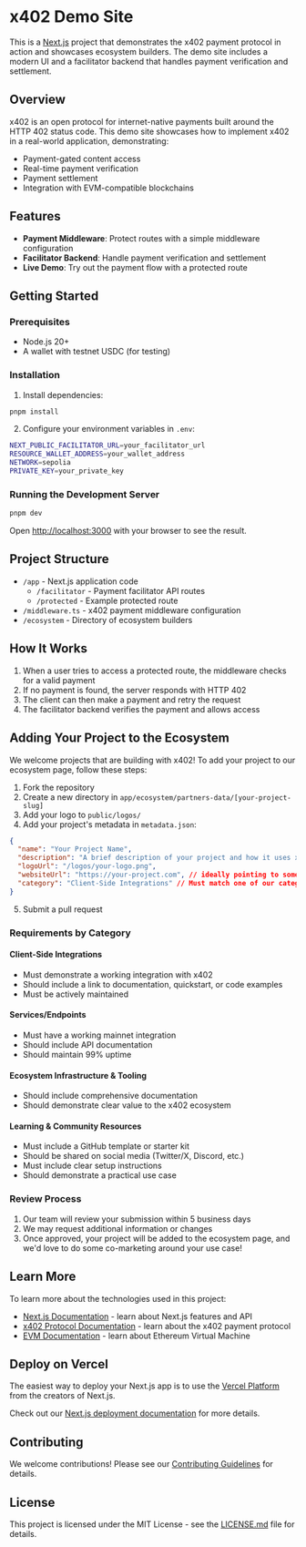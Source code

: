 # x402 Demo Site

This is a [Next.js](https://nextjs.org) project that demonstrates the x402 payment protocol in action and showcases ecosystem builders. The demo site includes a modern UI and a facilitator backend that handles payment verification and settlement.

## Overview

x402 is an open protocol for internet-native payments built around the HTTP 402 status code. This demo site showcases how to implement x402 in a real-world application, demonstrating:

- Payment-gated content access
- Real-time payment verification
- Payment settlement
- Integration with EVM-compatible blockchains

## Features

- **Payment Middleware**: Protect routes with a simple middleware configuration
- **Facilitator Backend**: Handle payment verification and settlement
- **Live Demo**: Try out the payment flow with a protected route

## Getting Started

### Prerequisites

- Node.js 20+
- A wallet with testnet USDC (for testing)

### Installation

1. Install dependencies:

  ```bash
  pnpm install
  ```

2. Configure your environment variables in `.env`:

  ```bash
  NEXT_PUBLIC_FACILITATOR_URL=your_facilitator_url
  RESOURCE_WALLET_ADDRESS=your_wallet_address
  NETWORK=sepolia
  PRIVATE_KEY=your_private_key
  ```

### Running the Development Server

```bash
pnpm dev
```

Open [http://localhost:3000](http://localhost:3000) with your browser to see the result.

## Project Structure

- `/app` - Next.js application code
  - `/facilitator` - Payment facilitator API routes
  - `/protected` - Example protected route
- `/middleware.ts` - x402 payment middleware configuration
- `/ecosystem` - Directory of ecosystem builders 

## How It Works

1. When a user tries to access a protected route, the middleware checks for a valid payment
2. If no payment is found, the server responds with HTTP 402
3. The client can then make a payment and retry the request
4. The facilitator backend verifies the payment and allows access

## Adding Your Project to the Ecosystem

We welcome projects that are building with x402! To add your project to our ecosystem page, follow these steps:

1. Fork the repository
2. Create a new directory in `app/ecosystem/partners-data/[your-project-slug]`
3. Add your logo to `public/logos/`
4. Add your project's metadata in `metadata.json`:

```json
{
  "name": "Your Project Name",
  "description": "A brief description of your project and how it uses x402",
  "logoUrl": "/logos/your-logo.png",
  "websiteUrl": "https://your-project.com", // ideally pointing to somehwere to learn more about the x402 integration
  "category": "Client-Side Integrations" // Must match one of our categories: - `Client-Side Integrations`, `Services/Endpoints`, `Ecosystem Infrastructure & Tooling`, `Learning & Community Resources`
}
```


5. Submit a pull request

### Requirements by Category

#### Client-Side Integrations
- Must demonstrate a working integration with x402
- Should include a link to documentation, quickstart, or code examples
- Must be actively maintained

#### Services/Endpoints
- Must have a working mainnet integration
- Should include API documentation
- Should maintain 99% uptime

#### Ecosystem Infrastructure & Tooling
- Should include comprehensive documentation
- Should demonstrate clear value to the x402 ecosystem

#### Learning & Community Resources
- Must include a GitHub template or starter kit
- Should be shared on social media (Twitter/X, Discord, etc.)
- Must include clear setup instructions
- Should demonstrate a practical use case

### Review Process

1. Our team will review your submission within 5 business days
2. We may request additional information or changes
3. Once approved, your project will be added to the ecosystem page, and we'd love to do some co-marketing around your use case! 

## Learn More

To learn more about the technologies used in this project:

- [Next.js Documentation](https://nextjs.org/docs) - learn about Next.js features and API
- [x402 Protocol Documentation](https://github.com/coinbase/x402) - learn about the x402 payment protocol
- [EVM Documentation](https://ethereum.org/en/developers/docs/) - learn about Ethereum Virtual Machine

## Deploy on Vercel

The easiest way to deploy your Next.js app is to use the [Vercel Platform](https://vercel.com/new?utm_medium=default-template&filter=next.js&utm_source=create-next-app&utm_campaign=create-next-app-readme) from the creators of Next.js.

Check out our [Next.js deployment documentation](https://nextjs.org/docs/app/building-your-application/deploying) for more details.

## Contributing

We welcome contributions! Please see our [Contributing Guidelines](https://github.com/coinbase/x402/blob/main/CONTRIBUTING.md) for details.

## License

This project is licensed under the MIT License - see the [LICENSE.md](https://github.com/coinbase/x402/blob/main/LICENSE.md) file for details.
